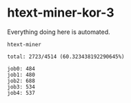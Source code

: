 # htext-miner-kor-3

Everything doing here is automated.

```
htext-miner

total: 2723/4514 (60.323438192290645%)

job0: 484
job1: 480
job2: 688
job3: 534
job4: 537
```